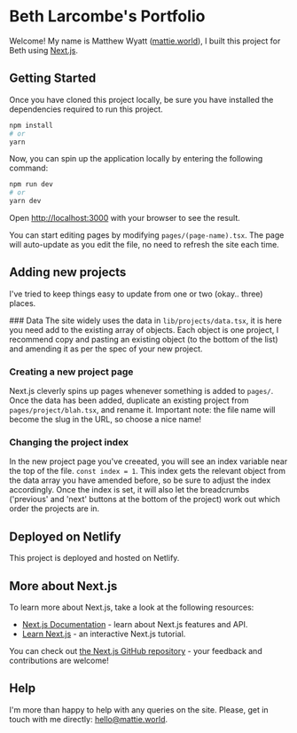 # Beth Larcombe's Portfolio

Welcome! My name is Matthew Wyatt ([mattie.world](https://mattie.world)), I built this project for Beth using [Next.js](https://nextjs.org/).

## Getting Started

Once you have cloned this project locally, be sure you have installed the dependencies required to run this project.

```bash
npm install
# or
yarn
```

Now, you can spin up the application locally by entering the following command:

```bash
npm run dev
# or
yarn dev
```

Open [http://localhost:3000](http://localhost:3000) with your browser to see the result.

You can start editing pages by modifying `pages/(page-name).tsx`. The page will auto-update as you edit the file, no need to refresh the site each time.

## Adding new projects

I've tried to keep things easy to update from one or two (okay.. three) places.

### Data
The site widely uses the data in `lib/projects/data.tsx`, it is here you need add to the existing array of objects. Each object is one project, I recommend copy and pasting an existing object (to the bottom of the list) and amending it as per the spec of your new project.

### Creating a new project page

Next.js cleverly spins up pages whenever something is added to `pages/`.
Once the data has been added, duplicate an existing project from `pages/project/blah.tsx`, and rename it.
Important note: the file name will become the slug in the URL, so choose a nice name!

### Changing the project index

In the new project page you've creeated, you will see an index variable near the top of the file. `const index = 1`.
This index gets the relevant object from the data array you have amended before, so be sure to adjust the index accordingly.
Once the index is set, it will also let the breadcrumbs ('previous' and 'next' buttons at the bottom of the project) work out which order the projects are in.

## Deployed on Netlify

This project is deployed and hosted on Netlify.

## More about Next.js

To learn more about Next.js, take a look at the following resources:

- [Next.js Documentation](https://nextjs.org/docs) - learn about Next.js features and API.
- [Learn Next.js](https://nextjs.org/learn) - an interactive Next.js tutorial.

You can check out [the Next.js GitHub repository](https://github.com/vercel/next.js/) - your feedback and contributions are welcome!

## Help

I'm more than happy to help with any queries on the site. Please, get in touch with me directly: [hello@mattie.world](mailto:hello@mattie.world).
